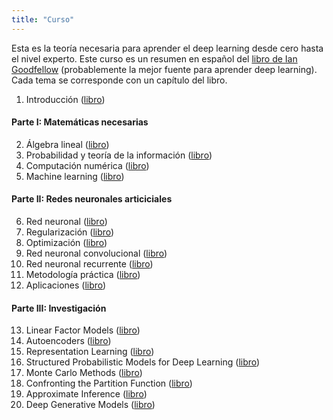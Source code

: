 ```yaml
---
title: "Curso"
---
```


Esta es la teoría necesaria para aprender el deep learning desde cero hasta el nivel experto. Este curso es un resumen en español del [libro de Ian Goodfellow](http://www.deeplearningbook.org/) (probablemente la mejor fuente para aprender deep learning). Cada tema se corresponde con un capítulo del libro.

1. Introducción ([libro](http://www.deeplearningbook.org/contents/intro.html))

#### Parte I: Matemáticas necesarias
2. Álgebra lineal ([libro](http://www.deeplearningbook.org/contents/linear_algebra.html))
3. Probabilidad y teoría de la información ([libro](http://www.deeplearningbook.org/contents/prob.html))
4. Computación numérica ([libro](http://www.deeplearningbook.org/contents/numerical.html))
5. Machine learning ([libro](http://www.deeplearningbook.org/contents/ml.html))

#### Parte II: Redes neuronales articiciales
6. Red neuronal ([libro](http://www.deeplearningbook.org/contents/mlp.html))
7. Regularización ([libro](http://www.deeplearningbook.org/contents/regularization.html))
8. Optimización ([libro](http://www.deeplearningbook.org/contents/optimization.html))
9. Red neuronal convolucional ([libro](http://www.deeplearningbook.org/contents/convnets.html))
10. Red neuronal recurrente ([libro](http://www.deeplearningbook.org/contents/rnn.html))
11. Metodología práctica ([libro](http://www.deeplearningbook.org/contents/guidelines.html))
12. Aplicaciones ([libro](http://www.deeplearningbook.org/contents/applications.html))

#### Parte III: Investigación
13. Linear Factor Models ([libro](http://www.deeplearningbook.org/contents/linear_factors.html))
14. Autoencoders ([libro](http://www.deeplearningbook.org/contents/autoencoders.html))
15. Representation Learning ([libro](http://www.deeplearningbook.org/contents/representation.html))
16. Structured Probabilistic Models for Deep Learning ([libro](http://www.deeplearningbook.org/contents/graphical_models.html))
17. Monte Carlo Methods ([libro](http://www.deeplearningbook.org/contents/monte_carlo.html))
18. Confronting the Partition Function ([libro](http://www.deeplearningbook.org/contents/partition.html))
19. Approximate Inference ([libro](http://www.deeplearningbook.org/contents/inference.html))
20. Deep Generative Models ([libro](http://www.deeplearningbook.org/contents/generative_models.html))
